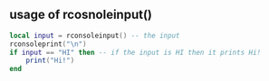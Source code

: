 ## usage of rcosnoleinput()
```lua
local input = rconsoleinput() -- the input
rconsoleprint("\n")
if input == "HI" then -- if the input is HI then it prints Hi!
    print("Hi!")
end
```